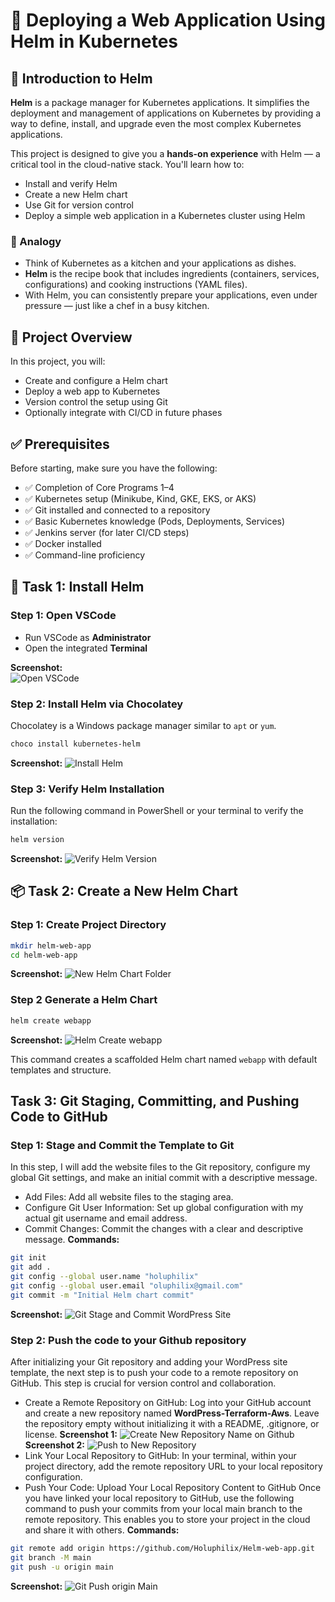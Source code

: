 # 🚀 Deploying a Web Application Using Helm in Kubernetes

## 📌 Introduction to Helm

**Helm** is a package manager for Kubernetes applications. It simplifies the deployment and management of applications on Kubernetes by providing a way to define, install, and upgrade even the most complex Kubernetes applications.

This project is designed to give you a **hands-on experience** with Helm — a critical tool in the cloud-native stack. You'll learn how to:

- Install and verify Helm
- Create a new Helm chart
- Use Git for version control
- Deploy a simple web application in a Kubernetes cluster using Helm

### 🧠 Analogy  
- Think of Kubernetes as a kitchen and your applications as dishes.  
- **Helm** is the recipe book that includes ingredients (containers, services, configurations) and cooking instructions (YAML files).  
- With Helm, you can consistently prepare your applications, even under pressure — just like a chef in a busy kitchen.

## 📂 Project Overview

In this project, you will:

- Create and configure a Helm chart
- Deploy a web app to Kubernetes
- Version control the setup using Git
- Optionally integrate with CI/CD in future phases


## ✅ Prerequisites

Before starting, make sure you have the following:

- ✅ Completion of Core Programs 1–4
- ✅ Kubernetes setup (Minikube, Kind, GKE, EKS, or AKS)
- ✅ Git installed and connected to a repository
- ✅ Basic Kubernetes knowledge (Pods, Deployments, Services)
- ✅ Jenkins server (for later CI/CD steps)
- ✅ Docker installed
- ✅ Command-line proficiency

## 🚀 Task 1: Install Helm

### Step 1: Open VSCode

- Run VSCode as **Administrator**
- Open the integrated **Terminal**

**Screenshot:**  
![Open VSCode](./Images/1.vscode_platform.png)

### Step 2: Install Helm via Chocolatey

Chocolatey is a Windows package manager similar to `apt` or `yum`.

```powershell
choco install kubernetes-helm
```

**Screenshot:**
![Install Helm](./Images/2.helm_install.png)

### Step 3: Verify Helm Installation

Run the following command in PowerShell or your terminal to verify the installation:

```powershell
helm version
```
**Screenshot:**
![Verify Helm Version](./Images/3.helm_version.png)

## 📦 Task 2: Create a New Helm Chart

### Step 1: Create Project Directory

```bash
mkdir helm-web-app
cd helm-web-app
```
**Screenshot:**
![New Helm Chart Folder](./Images/4.mkdir_web-app.png)

### Step 2 Generate a Helm Chart

```bash
helm create webapp
```
**Screenshot:**
![Helm Create webapp](./Images/5.create_helm_webapp.png)


This command creates a scaffolded Helm chart named `webapp` with default templates and structure.


## Task 3: Git Staging, Committing, and Pushing Code to GitHub
### Step 1: Stage and Commit the Template to Git
In this step, I will add the website files to the Git repository, configure my global Git settings, and make an initial commit with a descriptive message.
- Add Files: Add all website files to the staging area.
- Configure Git User Information: Set up global configuration with my actual git username and email address.
- Commit Changes: Commit the changes with a clear and descriptive message.
__Commands:__
```bash
git init
git add .
git config --global user.name "holuphilix"
git config --global user.email "oluphilix@gmail.com"
git commit -m "Initial Helm chart commit"
```
**Screenshot:**
![Git Stage and Commit WordPress Site](./Images/18.git_config.png)
### Step 2: Push the code to your Github repository
After initializing your Git repository and adding your WordPress site template, the next step is to push your code to a remote repository on GitHub. This step is crucial for version control and collaboration.
- Create a Remote Repository on GitHub: Log into your GitHub account and create a new repository named __WordPress-Terraform-Aws__. Leave the repository empty without initializing it with a README, .gitignore, or license.
**Screenshot 1:**
![Create New Repository Name on Github](./Images/6.create_git.png)
**Screenshot 2:**
![Push to New Repository](./Images/7.git_remote_push.png)
- Link Your Local Repository to GitHub: In your terminal, within your project directory, add the remote repository URL to your local repository configuration.
- Push Your Code: Upload Your Local Repository Content to GitHub Once you have linked your local repository to GitHub, use the following command to push your commits from your local main branch to the remote repository. This enables you to store your project in the cloud and share it with others.
__Commands:__
```bash
git remote add origin https://github.com/Holuphilix/Helm-web-app.git
git branch -M main
git push -u origin main
```
**Screenshot:**
![Git Push origin Main](./Images/19.git_push_origin.png)
